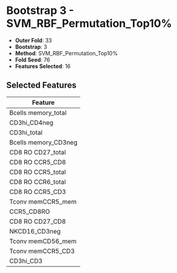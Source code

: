 # Bootstrap 3 - SVM_RBF_Permutation_Top10%

- **Outer Fold**: 33
- **Bootstrap**: 3
- **Method**: SVM_RBF_Permutation_Top10%
- **Fold Seed**: 76
- **Features Selected**: 16

## Selected Features

| Feature |
|---------|
| Bcells memory_total |
| CD3hi_CD4neg |
| CD3hi_total |
| Bcells memory_CD3neg |
| CD8 RO CD27_total |
| CD8 RO CCR5_CD8 |
| CD8 RO CCR5_total |
| CD8 RO CCR6_total |
| CD8 RO CCR5_CD3 |
| Tconv memCCR5_mem |
| CCR5_CD8RO |
| CD8 RO CD27_CD8 |
| NKCD16_CD3neg |
| Tconv memCD56_mem |
| Tconv memCCR5_CD3 |
| CD3hi_CD3 |

